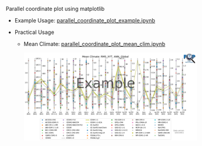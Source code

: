 Parallel coordinate plot using matplotlib

- Example Usage: [parallel_coordinate_plot_example.ipynb](./parallel_coordinate_plot_example.ipynb)
- Practical Usage

  - Mean Climate: [parallel_coordinate_plot_mean_clim.ipynb](./parallel_coordinate_plot_mean_clim.ipynb)

    ![plot](./mean_clim_parallel_coordinate_plot_example.png)
